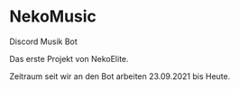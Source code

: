 # NekoMusic
Discord Musik Bot

Das erste Projekt von NekoElite.

Zeitraum seit wir an den Bot arbeiten 23.09.2021 bis Heute.
